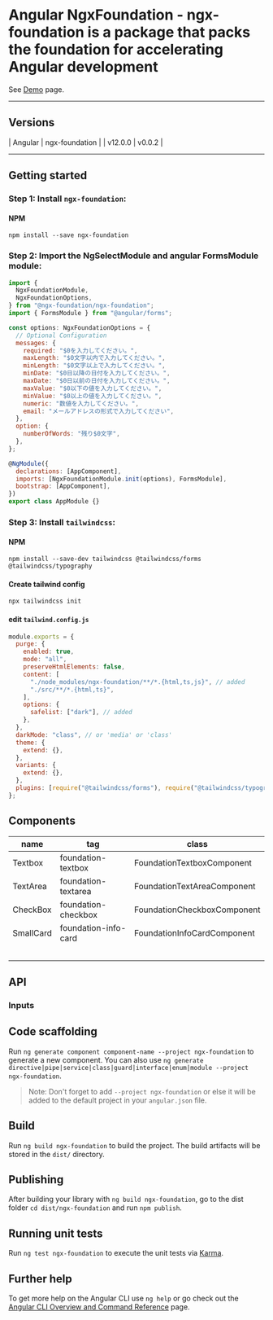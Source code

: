 # Angular NgxFoundation - ngx-foundation is a package that packs the foundation for accelerating Angular development

See [Demo]() page.

---

## Versions

| Angular | ngx-foundation |
| v12.0.0 | v0.0.2 |

---

## Getting started

### Step 1: Install `ngx-foundation`:

#### NPM

```shell
npm install --save ngx-foundation
```

### Step 2: Import the NgSelectModule and angular FormsModule module:

```js
import {
  NgxFoundationModule,
  NgxFoundationOptions,
} from "@ngx-foundation/ngx-foundation";
import { FormsModule } from "@angular/forms";

const options: NgxFoundationOptions = {
  // Optional Configuration
  messages: {
    required: "$0を入力してください。",
    maxLength: "$0文字以内で入力してください。",
    minLength: "$0文字以上で入力してください。",
    minDate: "$0日以降の日付を入力してください。",
    maxDate: "$0日以前の日付を入力してください。",
    maxValue: "$0以下の値を入力してください。",
    minValue: "$0以上の値を入力してください。",
    numeric: "数値を入力してください。",
    email: "メールアドレスの形式で入力してください",
  },
  option: {
    numberOfWords: "残り$0文字",
  },
};

@NgModule({
  declarations: [AppComponent],
  imports: [NgxFoundationModule.init(options), FormsModule],
  bootstrap: [AppComponent],
})
export class AppModule {}
```

### Step 3: Install `tailwindcss`:

#### NPM

```shell
npm install --save-dev tailwindcss @tailwindcss/forms @tailwindcss/typography
```

#### Create tailwind config

```shell
npx tailwindcss init
```

#### edit `tailwind.config.js`

```js
module.exports = {
  purge: {
    enabled: true,
    mode: "all",
    preserveHtmlElements: false,
    content: [
      "./node_modules/ngx-foundation/**/*.{html,ts,js}", // added
      "./src/**/*.{html,ts}",
    ],
    options: {
      safelist: ["dark"], // added
    },
  },
  darkMode: "class", // or 'media' or 'class'
  theme: {
    extend: {},
  },
  variants: {
    extend: {},
  },
  plugins: [require("@tailwindcss/forms"), require("@tailwindcss/typography")],
};
```

## Components

| name | tag | class |
| --- | --- | --- |
| Textbox    | foundation-textbox    |  FoundationTextboxComponent   |
| TextArea    | foundation-textarea    | FoundationTextAreaComponent    |
| CheckBox    | foundation-checkbox    | FoundationCheckboxComponent    |
| SmallCard    | foundation-info-card    | FoundationInfoCardComponent    |
|     |     |     |
|     |     |     |
|     |     |     |
|     |     |     |
|     |     |     |

## 
## API
### Inputs

## Code scaffolding

Run `ng generate component component-name --project ngx-foundation` to generate a new component. You can also use `ng generate directive|pipe|service|class|guard|interface|enum|module --project ngx-foundation`.

> Note: Don't forget to add `--project ngx-foundation` or else it will be added to the default project in your `angular.json` file.

## Build

Run `ng build ngx-foundation` to build the project. The build artifacts will be stored in the `dist/` directory.

## Publishing

After building your library with `ng build ngx-foundation`, go to the dist folder `cd dist/ngx-foundation` and run `npm publish`.

## Running unit tests

Run `ng test ngx-foundation` to execute the unit tests via [Karma](https://karma-runner.github.io).

## Further help

To get more help on the Angular CLI use `ng help` or go check out the [Angular CLI Overview and Command Reference](https://angular.io/cli) page.
